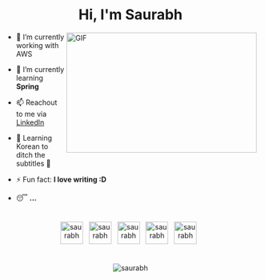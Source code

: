 
<h1 align="center" >Hi, I'm Saurabh </h1>

<img align="right" alt="GIF" width="380" height="240" src="https://media.giphy.com/media/VIQ2OBrGPCq0o6QQZY/giphy.gif">

- 🔭 I’m currently working with AWS

- 🌱 I’m currently learning **Spring**

- 📫 Reachout to me via [LinkedIn](https://www.linkedin.com/in/SaurabhOfficial)

- 📜 Learning Korean to ditch the subtitles 👀

- ⚡ Fun fact: **I love writing :D**

- 😴 <b>...</b>

#

<p align="center">
<a href=https://www.linkedin.com/in/SaurabhOfficial/ target="blank"><img align="center" src=https://cdn.jsdelivr.net/npm/simple-icons@3.0.1/icons/linkedin.svg alt="saurabh" height="45" width="45" /></a>
  &nbsp;
<a href=https://stackoverflow.com/users/8708368/lug-0/ target="blank"><img align="center" src=https://cdn.jsdelivr.net/npm/simple-icons@3.0.1/icons/stackoverflow.svg alt="saurabh" height="45" width="45" /></a>
  &nbsp;
<a href=https://saurabhofficial.medium.com/ target="blank"><img align="center" src=https://cdn.jsdelivr.net/npm/simple-icons@3.0.1/icons/medium.svg alt="saurabh" height="45" width="45" /></a>
  &nbsp;
<a href=https://strava.app.link/oVOWgq0yNIb target="blank"><img align="center" src=https://cdn.jsdelivr.net/npm/simple-icons@3.0.1/icons/strava.svg alt="saurabh" height="45" width="45" /></a>
  &nbsp;
<a href=https://www.chess.com/member/1400xo target="blank"><img align="center" src=https://cdn.jsdelivr.net/npm/simple-icons@13.1.0/icons/chessdotcom.svg alt="saurabh" height="45" width="45" /></a>
  &nbsp;
  
</p>

#

<p align="center"> <img src=https://github-readme-stats.vercel.app/api?username=LuGO0&show_icons=true alt=saurabh /> </p>

#
